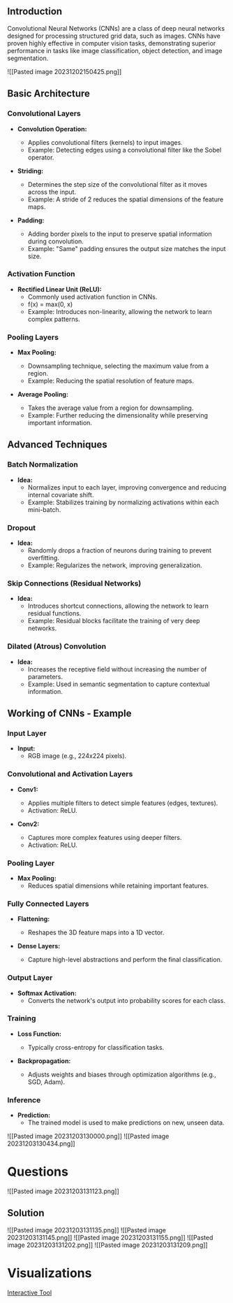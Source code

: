   ## Introduction
Convolutional Neural Networks (CNNs) are a class of deep neural networks designed for processing structured grid data, such as images. CNNs have proven highly effective in computer vision tasks, demonstrating superior performance in tasks like image classification, object detection, and image segmentation.

![[Pasted image 20231202150425.png]]

## Basic Architecture
### Convolutional Layers
- **Convolution Operation:**
  - Applies convolutional filters (kernels) to input images.
  - Example: Detecting edges using a convolutional filter like the Sobel operator.

- **Striding:**
  - Determines the step size of the convolutional filter as it moves across the input.
  - Example: A stride of 2 reduces the spatial dimensions of the feature maps.

- **Padding:**
  - Adding border pixels to the input to preserve spatial information during convolution.
  - Example: "Same" padding ensures the output size matches the input size.

### Activation Function
- **Rectified Linear Unit (ReLU):**
  - Commonly used activation function in CNNs.
  - f(x) = max(0, x)
  - Example: Introduces non-linearity, allowing the network to learn complex patterns.

### Pooling Layers
- **Max Pooling:**
  - Downsampling technique, selecting the maximum value from a region.
  - Example: Reducing the spatial resolution of feature maps.

- **Average Pooling:**
  - Takes the average value from a region for downsampling.
  - Example: Further reducing the dimensionality while preserving important information.

## Advanced Techniques
### Batch Normalization
- **Idea:**
  - Normalizes input to each layer, improving convergence and reducing internal covariate shift.
  - Example: Stabilizes training by normalizing activations within each mini-batch.

### Dropout
- **Idea:**
  - Randomly drops a fraction of neurons during training to prevent overfitting.
  - Example: Regularizes the network, improving generalization.

### Skip Connections (Residual Networks)
- **Idea:**
  - Introduces shortcut connections, allowing the network to learn residual functions.
  - Example: Residual blocks facilitate the training of very deep networks.

### Dilated (Atrous) Convolution
- **Idea:**
  - Increases the receptive field without increasing the number of parameters.
  - Example: Used in semantic segmentation to capture contextual information.

## Working of CNNs - Example

### Input Layer
- **Input:**
  - RGB image (e.g., 224x224 pixels).

### Convolutional and Activation Layers
- **Conv1:**
  - Applies multiple filters to detect simple features (edges, textures).
  - Activation: ReLU.

- **Conv2:**
  - Captures more complex features using deeper filters.
  - Activation: ReLU.

### Pooling Layer
- **Max Pooling:**
  - Reduces spatial dimensions while retaining important features.

### Fully Connected Layers
- **Flattening:**
  - Reshapes the 3D feature maps into a 1D vector.
  
- **Dense Layers:**
  - Capture high-level abstractions and perform the final classification.

### Output Layer
- **Softmax Activation:**
  - Converts the network's output into probability scores for each class.

### Training
- **Loss Function:**
  - Typically cross-entropy for classification tasks.

- **Backpropagation:**
  - Adjusts weights and biases through optimization algorithms (e.g., SGD, Adam).

### Inference
- **Prediction:**
  - The trained model is used to make predictions on new, unseen data.


![[Pasted image 20231203130000.png]]
![[Pasted image 20231203130434.png]]



# Questions
![[Pasted image 20231203131123.png]]

## Solution
![[Pasted image 20231203131135.png]]
![[Pasted image 20231203131145.png]]
![[Pasted image 20231203131155.png]]
![[Pasted image 20231203131202.png]]
![[Pasted image 20231203131209.png]]



# Visualizations
[Interactive Tool](https://poloclub.github.io/cnn-explainer/)
